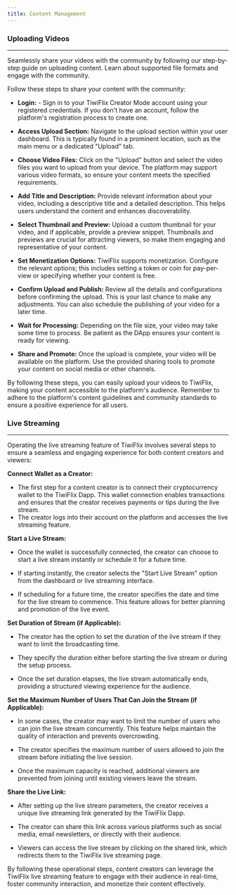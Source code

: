 ```yaml
---
title: Content Management
---
```


### Uploading Videos

---

Seamlessly share your videos with the community by following our step-by-step guide on uploading content. Learn about supported file formats and engage with the community.

Follow these steps to share your content with the community:

- **Login:** - Sign in to your TiwiFlix Creator Mode account using your registered credentials. If you don't have an account, follow the platform's registration process to create one.

- **Access Upload Section:** Navigate to the upload section within your user dashboard. This is typically found in a prominent location, such as the main menu or a dedicated "Upload" tab.
- **Choose Video Files:** Click on the "Upload" button and select the video files you want to upload from your device. The platform may support various video formats, so ensure your content meets the specified requirements.
- **Add Title and Description:** Provide relevant information about your video, including a descriptive title and a detailed description. This helps users understand the content and enhances discoverability.
- **Select Thumbnail and Preview:** Upload a custom thumbnail for your video, and if applicable, provide a preview snippet. Thumbnails and previews are crucial for attracting viewers, so make them engaging and representative of your content.
- **Set Monetization Options:** TiwiFlix supports monetization. Configure the relevant options; this includes setting a token or coin for pay-per-view or specifying whether your content is free.
- **Confirm Upload and Publish:** Review all the details and configurations before confirming the upload. This is your last chance to make any adjustments. You can also schedule the publishing of your video for a later time.
- **Wait for Processing:** Depending on the file size, your video may take some time to process. Be patient as the DApp ensures your content is ready for viewing.
- **Share and Promote:** Once the upload is complete, your video will be available on the platform. Use the provided sharing tools to promote your content on social media or other channels.

By following these steps, you can easily upload your videos to TiwiFlix, making your content accessible to the platform's audience. Remember to adhere to the platform's content guidelines and community standards to ensure a positive experience for all users.

### Live Streaming

---

Operating the live streaming feature of TiwiFlix involves several steps to ensure a seamless and engaging experience for both content creators and viewers:


 **Connect Wallet as a Creator:**

- The first step for a content creator is to connect their cryptocurrency wallet to the TiwiFlix Dapp. This wallet connection enables transactions and ensures that the creator receives payments or tips during the live stream.
- The creator logs into their account on the platform and accesses the live streaming feature.

 **Start a Live Stream:**

- Once the wallet is successfully connected, the creator can choose to start a live stream instantly or schedule it for a future time.

- If starting instantly, the creator selects the "Start Live Stream" option from the dashboard or live streaming interface.

- If scheduling for a future time, the creator specifies the date and time for the live stream to commence. This feature allows for better planning and promotion of the live event.

 **Set Duration of Stream (if Applicable):**

- The creator has the option to set the duration of the live stream if they want to limit the broadcasting time.

- They specify the duration either before starting the live stream or during the setup process.

- Once the set duration elapses, the live stream automatically ends, providing a structured viewing experience for the audience.

 **Set the Maximum Number of Users That Can Join the Stream (if Applicable):**

- In some cases, the creator may want to limit the number of users who can join the live stream concurrently. This feature helps maintain the quality of interaction and prevents overcrowding.


- The creator specifies the maximum number of users allowed to join the stream before initiating the live session.


- Once the maximum capacity is reached, additional viewers are prevented from joining until existing viewers leave the stream.

 **Share the Live Link:**

- After setting up the live stream parameters, the creator receives a unique live streaming link generated by the TiwiFlix Dapp.


- The creator can share this link across various platforms such as social media, email newsletters, or directly with their audience.


- Viewers can access the live stream by clicking on the shared link, which redirects them to the TiwiFlix live streaming page.


By following these operational steps, content creators can leverage the TiwiFlix live streaming feature to engage with their audience in real-time, foster community interaction, and monetize their content effectively.
